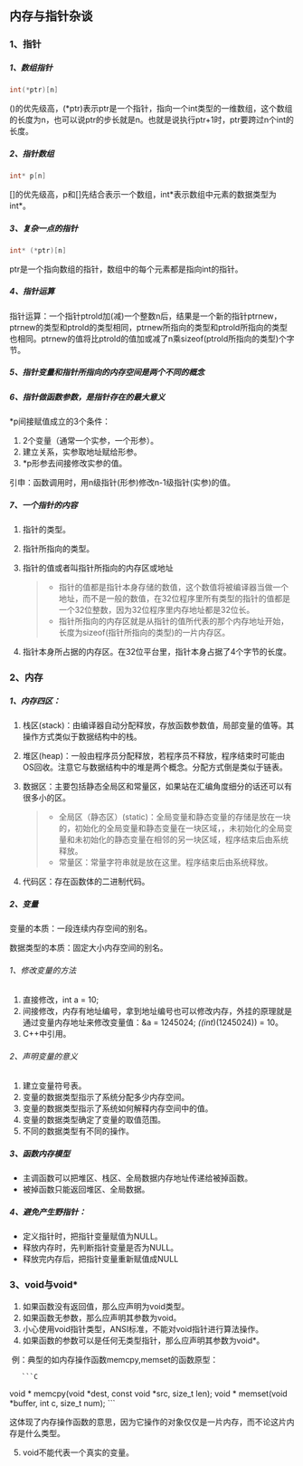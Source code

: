 ## 内存与指针杂谈

### 1、指针

##### 1、数组指针

```c
int(*ptr)[n]
```

()的优先级高，(*ptr)表示ptr是一个指针，指向一个int类型的一维数组，这个数组的长度为n，也可以说ptr的步长就是n。也就是说执行ptr+1时，ptr要跨过n个int的长度。

##### 2、指针数组

```c
int* p[n]
```

[]的优先级高，p和[]先结合表示一个数组，int\*表示数组中元素的数据类型为int\*。

##### 3、复杂一点的指针

```C
int* (*ptr)[n]
```

 ptr是一个指向数组的指针，数组中的每个元素都是指向int的指针。

##### 4、指针运算

指针运算：一个指针ptrold加(减)一个整数n后，结果是一个新的指针ptrnew，ptrnew的类型和ptrold的类型相同，ptrnew所指向的类型和ptrold所指向的类型也相同。ptrnew的值将比ptrold的值加或减了n乘sizeof(ptrold所指向的类型)个字节。

##### 5、指针变量和指针所指向的内存空间是两个不同的概念

##### 6、指针做函数参数，是指针存在的最大意义

*p间接赋值成立的3个条件：

1. 2个变量（通常一个实参，一个形参）。
2. 建立关系，实参取地址赋给形参。
3. *p形参去间接修改实参的值。

引申：函数调用时，用n级指针(形参)修改n-1级指针(实参)的值。

##### 7、一个指针的内容

1. 指针的类型。

2. 指针所指向的类型。

3. 指针的值或者叫指针所指向的内存区或地址

   > * 指针的值都是指针本身存储的数值，这个数值将被编译器当做一个地址，而不是一般的数值，在32位程序里所有类型的指针的值都是一个32位整数，因为32位程序里内存地址都是32位长。
   > * 指针所指向的内存区就是从指针的值所代表的那个内存地址开始，长度为sizeof(指针所指向的类型)的一片内存区。

4. 指针本身所占据的内存区。在32位平台里，指针本身占据了4个字节的长度。

### 2、内存

##### 1、内存四区：

1. 栈区(stack)：由编译器自动分配释放，存放函数参数值，局部变量的值等。其操作方式类似于数据结构中的栈。

2. 堆区(heap)：一般由程序员分配释放，若程序员不释放，程序结束时可能由OS回收。注意它与数据结构中的堆是两个概念。分配方式倒是类似于链表。

3. 数据区：主要包括静态全局区和常量区，如果站在汇编角度细分的话还可以有很多小的区。

   > * 全局区（静态区）(static)：全局变量和静态变量的存储是放在一块的，初始化的全局变量和静态变量在一块区域，，未初始化的全局变量和未初始化的静态变量在相邻的另一块区域，程序结束后由系统释放。
   > * 常量区：常量字符串就是放在这里。程序结束后由系统释放。

4. 代码区：存在函数体的二进制代码。

##### 2、变量

变量的本质：一段连续内存空间的别名。

数据类型的本质：固定大小内存空间的别名。

###### 1、修改变量的方法

1. 直接修改，int a = 10;
2. 间接修改，内存有地址编号，拿到地址编号也可以修改内存，外挂的原理就是通过变量内存地址来修改变量值：&a = 1245024; *((int*)(1245024)) = 10。
3. C++中引用。

###### 2、声明变量的意义

1. 建立变量符号表。
2. 变量的数据类型指示了系统分配多少内存空间。
3. 变量的数据类型指示了系统如何解释内存空间中的值。
4. 变量的数据类型确定了变量的取值范围。
5. 不同的数据类型有不同的操作。

##### 3、函数内存模型

* 主调函数可以把堆区、栈区、全局数据内存地址传递给被掉函数。
* 被掉函数只能返回堆区、全局数据。

##### 4、避免产生野指针：

* 定义指针时，把指针变量赋值为NULL。
* 释放内存时，先判断指针变量是否为NULL。
* 释放完内存后，把指针变量重新赋值成NULL

### 3、void与void*

1. 如果函数没有返回值，那么应声明为void类型。
2. 如果函数无参数，那么应声明其参数为void。
3. 小心使用void指针类型，ANSI标准，不能对void指针进行算法操作。
4. 如果函数的参数可以是任何无类型指针，那么应声明其参数为void*。

​       例：典型的如内存操作函数memcpy,memset的函数原型：

       ```C
void * memcpy(void *dest, const void *src, size_t len);
void * memset(void *buffer, int c, size_t num);
       ```

​      这体现了内存操作函数的意思，因为它操作的对象仅仅是一片内存，而不论这片内存是什么类型。

5. void不能代表一个真实的变量。



